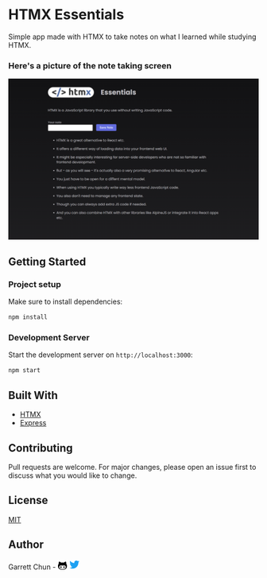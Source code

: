 # HTMX Essentials

Simple app made with HTMX to take notes on what I learned while studying HTMX. 

### Here's a picture of the note taking screen

![Notes](./src/assets/notes.png)


## Getting Started


### Project setup

Make sure to install dependencies:

```bash
npm install
```

### Development Server

Start the development server on `http://localhost:3000`:

```bash
npm start
```

## Built With

- [HTMX](https://htmx.org/)
- [Express](https://expressjs.com/)

## Contributing

Pull requests are welcome. For major changes, please open an issue first to discuss what you would like to change.

## License

[MIT](https://choosealicense.com/licenses/mit/)

## Author

Garrett Chun - [![Github][1.1]][1] [![Twitter][1.2]][2]

[1.1]: ./src/assets/githubCat.png
[1.2]: ./src/assets/twitter20.png
[1]: https://github.com/KapakahiCoder
[2]: http://www.twitter.com/KapakahiCoder